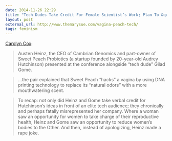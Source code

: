 ```yaml
---
date: 2014-11-26 22:29
title: "Tech Dudes Take Credit For Female Scientist’s Work; Plan To &quot;Hack&quot; Vaginas So They Smell Like Peaches"
layout: post
external_url: http://www.themarysue.com/vagina-peach-tech/
tags: feminism
---
```

[Carolyn Cox](http://www.themarysue.com/vagina-peach-tech/):

>Austen Heinz, the CEO of Cambrian Genomics and part-owner of Sweet Peach Probiotics (a startup founded by 20-year-old Audrey Hutchinson) presented at the conference alongside “tech dude” Gilad Gome.

> …the pair explained that Sweet Peach “hacks” a vagina by using DNA printing technology to replace its “natural odors” with a more mouthwatering scent.

>To recap: not only did Heinz and Gome take verbal credit for Hutchinson’s ideas in front of an elite tech audience; they chronically and perhaps fatally misrepresented her company. Where a woman saw an opportunity for women to take charge of their reproductive health, Heinz and Gome saw an opportunity to reduce women’s bodies to the Other. And then, instead of apologizing, Heinz made a rape joke.

